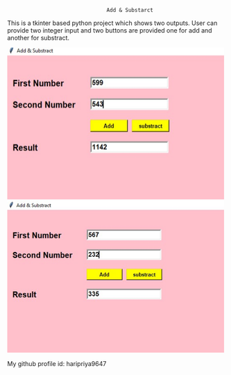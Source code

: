                                     Add & Substarct
                            
This is a tkinter based python project which shows two outputs.
User can provide two integer input and two buttons are provided one for add and another for substract.

<img src="pyoutput/output1.jpg" width="500" height="350">



<img src="pyoutput/output2.jpg" width="500" height="350">


My github profile id: haripriya9647


